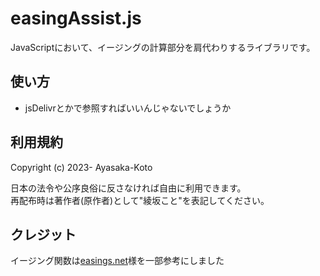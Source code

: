 # easingAssist.js

JavaScriptにおいて、イージングの計算部分を肩代わりするライブラリです。

## 使い方

- jsDelivrとかで参照すればいいんじゃないでしょうか

## 利用規約

Copyright (c) 2023- Ayasaka-Koto

日本の法令や公序良俗に反さなければ自由に利用できます。  
再配布時は著作者(原作者)として"綾坂こと"を表記してください。

## クレジット

イージング関数は[easings.net](https://easings.net/ja)様を一部参考にしました

